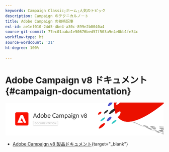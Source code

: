 ```yaml
---
keywords: Campaign Classic;ホーム;人気のトピック
description: Campaign のテクニカルノート
title: Adobe Campaign の技術記事
exl-id: ae1ef010-24d5-4be4-a30c-899e2b0040a4
source-git-commit: 77ec01aaba1e50676bed57f503a9e4e8bb1fe54c
workflow-type: ht
source-wordcount: '21'
ht-degree: 100%

---
```


# Adobe Campaign v8 ドキュメント {#campaign-documentation}

![](assets/banner-documentationv8.png)

* [Adobe Campaign v8 製品ドキュメント](https://helpx.adobe.com/jp/legal/product-descriptions/adobe-campaign-managed-cloud-services.html){target="_blank"}
